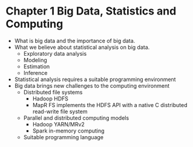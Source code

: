 # Chapter 1 Big Data, Statistics and Computing

- What is big data and the importance of big data.
- What we believe about statistical analysis on big data.
  * Exploratory data analysis
  * Modeling
  * Estimation
  * Inference
- Statistical analysis requires a suitable programming environment
- Big data brings new challenges to the computing environment
  * Distributed file systems
    + Hadoop HDFS
    + MapR FS implements the HDFS API with a native C distributed read-write file system
  * Parallel and distributed computing models
    + Hadoop YARN/MRv2
    + Spark in-memory computing
  * Suitable programming language